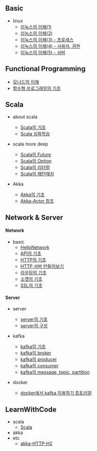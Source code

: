 ## Basic

* linux
   * [리눅스의 이해(1)](https://github.com/codingwanee/TIL/tree/main/Basic/hello-linux(1).md)
   * [리눅스의 이해(2)](https://github.com/codingwanee/TIL/tree/main/Basic/hello-linux(2).md)
   * [리눅스의 이해(3) - 프로세스](https://github.com/codingwanee/TIL/tree/main/Basic/hello-linux(3).md)
   * [리눅스의 이해(4) - 사용자, 권한](https://github.com/codingwanee/TIL/tree/main/Basic/hello-linux(4).md)
   * [리눅스의 이해(5) - 서버](https://github.com/codingwanee/TIL/tree/main/Basic/hello-linux(5).md)
   

## Functional Programming
* [모나드의 이해](https://github.com/codingwanee/TIL/blob/main/FunctionalProgramming/MonadBasic.md)
* [함수형 프로그래밍의 기초](https://github.com/codingwanee/TIL/blob/main/FunctionalProgramming/FunctionalProgrammingBasic.md)


## Scala

* about scala
  * [Scala의 기초](https://github.com/codingwanee/TIL/blob/main/Scala/HelloScala.md)
  * [Scala 심화학습](https://github.com/codingwanee/TIL/blob/main/Scala/ScalaDeep.md)

* scala more deep
  * [Scala의 Future](https://github.com/codingwanee/TIL/blob/main/Scala/ScalaFuture.md)
  * [Scala의 Option](https://github.com/codingwanee/TIL/blob/main/Scala/ScalaOption.md)
  * [Scala의 리터럴](https://github.com/codingwanee/TIL/blob/main/Scala/ScalaLiteral.md)
  * [Scala의 패턴매치](https://github.com/codingwanee/TIL/blob/main/Scala/ScalaPatternmatch.md)

* Akka
  * [Akka의 기초](https://github.com/codingwanee/TIL/tree/main/Scala/Akka/HelloAkka.md)
  * [Akka-Actor 참조](https://github.com/codingwanee/TIL/tree/main/Scala/Akka/actor-reference)


## Network & Server

#### Network

* basic
  * [HelloNetwork](https://github.com/codingwanee/TIL/blob/main/Network/HelloNetwork.md)
  * [API의 기초](https://github.com/codingwanee/TIL/blob/main/Basic/about-API.md)
  * [HTTP의 기초](https://github.com/codingwanee/TIL/blob/main/Basic/hello-HTTP.md)
  * [HTTP 서버 만들어보기](https://github.com/codingwanee/TIL/blob/main/Basic/about-HTTP-server.md)
  * [라우팅의 기초](https://github.com/codingwanee/TIL/blob/main/Basic/about-routing.md)
  * [소켓의 기초](https://github.com/codingwanee/TIL/blob/main/Basic/about-socket.md)
  * [SSL의 기초](https://github.com/codingwanee/TIL/blob/main/Basic/about-ssl.md)


#### Server

* server
  * [server의 기초](https://github.com/codingwanee/TIL/blob/main/Server/server/about-server.md)
  * [server의 구성](https://github.com/codingwanee/TIL/blob/main/Server/server/server-structure.md)

* kafka
  * [kafka의 기초](https://github.com/codingwanee/TIL/blob/main/Server/kafka/Hellokafka.md)
  * [kafka의 broker](https://github.com/codingwanee/TIL/blob/main/Server/kafka/kafka-broker.md)
  * [kafka의 producer](https://github.com/codingwanee/TIL/blob/main/Server/kafka/kafka-client-consumer.md)
  * [kafka의 consumer](https://github.com/codingwanee/TIL/blob/main/Server/kafka/kafka-client-producer.md)
  * [kafka의 message, topic, partition](https://github.com/codingwanee/TIL/blob/main/Server/kafka/kafka-message-topic-partition.md)

* docker
  * [docker에서 kafka 이용하기 튜토리얼](https://github.com/codingwanee/TIL/blob/main/Server/docker/docker-kafka.md)


## LearnWithCode
* scala
  * [Scala](https://github.com/codingwanee/TIL/tree/main/Scala/LearnWithCode)
* akka
* etc
  * [akka-HTTP-H2](https://github.com/codingwanee/TIL/tree/main/Scala/LearnWithCode/HttpH2DB)
